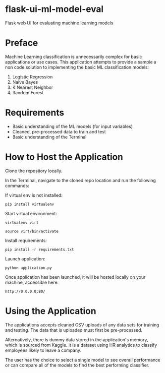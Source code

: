 # flask-ui-ml-model-eval
Flask web UI for evaluating machine learning models

# Preface
Machine Learning classification is unnecessarily complex for basic applications or use cases. This application attempts to provide a sample a non code solution to implementing the basic ML classification models:

1. Logistic Regression
2. Naive Bayes
3. K Nearest Neighbor
4. Random Forest

# Requirements

- Basic understanding of the ML models (for input variables)
- Cleaned, pre-processed data to train and test
- Basic understanding of the Terminal

# How to Host the Application

Clone the repository locally. 

In the Terminal, navigate to the cloned repo location and run the following commands: 

If virtual env is not installed:

```
pip install virtualenv
```

Start virtual environment:

```
virtualenv virt
```

```
source virt/bin/activate
```

Install requirements: 
```
pip install -r requirements.txt
```

Launch application: 
```
python application.py
```

Once application has been launched, it will be hosted locally on your machine, accessible here:
```
http://0.0.0.0:80/
```

# Using the Application

The applications accepts cleaned CSV uploads of any data sets for training and testing. The data that is uploaded must first be pre-processed. 

Alternatively, there is dummy data stored in the application's memory, which is sourced from Kaggle. It is a dataset using HR analytics to classify employees likely to leave a company. 

The user has the choice to select a single model to see overall performance or can compare all of the models to find the best performing classifier. 
